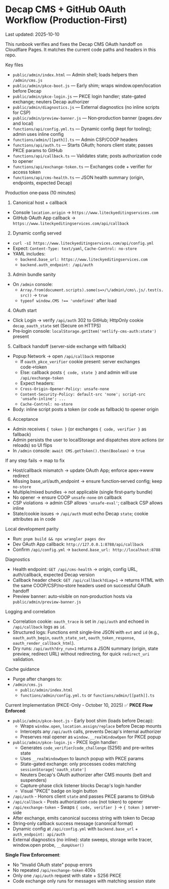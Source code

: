 # Decap CMS + GitHub OAuth Workflow (Production‑First)

Last updated: 2025-10-10

This runbook verifies and fixes the Decap CMS OAuth handoff on Cloudflare Pages. It matches the current code paths and headers in this repo.

Key files
- `public/admin/index.html` — Admin shell; loads helpers then `/admin/cms.js`
- `public/admin/pkce-boot.js` — Early shim; wraps window.open/location before Decap
- `public/admin/pkce-login.js` — PKCE login handler; state-gated exchange; neuters Decap authorizer
- `public/admin/diagnostics.js` — External diagnostics (no inline scripts for CSP)
- `public/admin/preview-banner.js` — Non‑production banner (pages.dev and local)
- `functions/api/config.yml.ts` — Dynamic config (kept for tooling); admin uses inline config
- `functions/admin/[[path]].ts` — Admin CSP/COOP headers
- `functions/api/auth.ts` — Starts OAuth; honors client state; passes PKCE params to GitHub
- `functions/api/callback.ts` — Validates state; posts authorization code to opener
- `functions/api/exchange-token.ts` — Exchanges code + verifier for access token
- `functions/api/cms-health.ts` — JSON health summary (origin, endpoints, expected Decap)

Production one‑pass (10 minutes)
1) Canonical host + callback
- Console `location.origin` → `https://www.liteckyeditingservices.com`
- GitHub OAuth App callback → `https://www.liteckyeditingservices.com/api/callback`

2) Dynamic config served
- `curl -sI https://www.liteckyeditingservices.com/api/config.yml`
- Expect: `Content-Type: text/yaml`, `Cache-Control: no-store`
- YAML includes:
  - `backend.base_url: https://www.liteckyeditingservices.com`
  - `backend.auth_endpoint: /api/auth`

3) Admin bundle sanity
- On `/admin` console:
  - `Array.from(document.scripts).some(s=>/\/admin\/cms\.js/.test(s.src))` → `true`
  - `typeof window.CMS !== 'undefined'` after load

4) OAuth start
- Click Login → verify `/api/auth` 302 to GitHub; HttpOnly cookie `decap_oauth_state` set (Secure on HTTPS)
- Pre‑login console: `localStorage.getItem('netlify-cms-auth:state')` present

5) Callback handoff (server-side exchange with fallback)
- Popup Network → open `/api/callback` response
  - If `oauth_pkce_verifier` cookie present: server exchanges code→token
  - Else: callback posts `{ code, state }` and admin will use `/api/exchange-token`
  - Expect headers:
  - `Cross-Origin-Opener-Policy: unsafe-none`
  - `Content-Security-Policy: default-src 'none'; script-src 'unsafe-inline'; ...`
  - `Cache-Control: no-store`
- Body: inline script posts a token (or code as fallback) to opener origin

6) Acceptance
- Admin receives `{ token }` (or exchanges `{ code, verifier }` as fallback)
- Admin persists the user to localStorage and dispatches store actions (or reloads) so UI flips
- In `/admin` console: `await CMS.getToken().then(Boolean)` → `true`

If any step fails → map to fix
- Host/callback mismatch → update OAuth App; enforce apex→www redirect
- Missing base_url/auth_endpoint → ensure function‑served config; keep `no-store`
- Multiple/mixed bundles → not applicable (single first‑party bundle)
- No opener → ensure COOP `unsafe-none` on callback
- CSP violations → admin CSP allows `'unsafe-eval'`; callback CSP allows inline
- State/cookie issues → `/api/auth` must echo Decap `state`; cookie attributes as in code

Local development parity
- Run: `pnpm build && npx wrangler pages dev`
- Dev OAuth App callback: `http://127.0.0.1:8788/api/callback`
- Confirm `/api/config.yml` → `backend.base_url: http://localhost:8788`

Diagnostics
- Health endpoint: `GET /api/cms-health` → origin, config URL, auth/callback, expected Decap version
- Callback header check: `GET /api/callback?diag=1` → returns HTML with the same COOP/CSP/no‑store headers used on successful OAuth handoff
- Preview banner: auto‑visible on non‑production hosts via `public/admin/preview-banner.js`

Logging and correlation
- Correlation cookie: `oauth_trace` is set in `/api/auth` and echoed in `/api/callback` logs as `id`.
- Structured logs: Functions emit single‑line JSON with `evt` and `id` (e.g., `oauth_auth_begin`, `oauth_state_set`, `oauth_token_response`, `oauth_render_callback_html`).
- Dry runs: `/api/auth?dry_run=1` returns a JSON summary (origin, state preview, redirect URL) without redirecting, for quick `redirect_uri` validation.

Cache guidance
- Purge after changes to:
- `/admin/cms.js`
  - `public/admin/index.html`
  - `functions/admin/config.yml.ts` or `functions/admin/[[path]].ts`

Current Implementation (PKCE-Only - October 10, 2025)
✅ **PKCE Flow Enforced**:
- `public/admin/pkce-boot.js` - Early boot shim (loads before Decap):
  - Wraps `window.open`, `location.assign/replace` before Decap mounts
  - Intercepts any `/api/auth` calls, prevents Decap's internal authorizer
  - Preserves real opener as `window.__realWindowOpen` for PKCE popup
- `public/admin/pkce-login.js` - PKCE login handler:
  - Generates `code_verifier`/`code_challenge` (S256) and pre-writes state
  - Uses `__realWindowOpen` to launch popup with PKCE params
  - State-gated exchange: only processes codes matching `sessionStorage['oauth_state']`
  - Neuters Decap's OAuth authorizer after CMS mounts (belt and suspenders)
  - Capture-phase click listener blocks Decap's login handler
  - Visual "PKCE" badge on login button
- `/api/auth` - Honors client `state` and passes PKCE params to GitHub
- `/api/callback` - Posts authorization `code` (not token) to opener
- `/api/exchange-token` - Swaps `{ code, verifier }` → `{ token }` server-side
- After exchange, emits canonical success string with token to Decap
- String‑only callback success message (canonical format)
- Dynamic config at `/api/config.yml` with `backend.base_url` + `auth_endpoint: api/auth`
- External diagnostics (no inline): state sweeps, storage write tracer, window.open probe, `__dumpUser()`

**Single Flow Enforcement**:
- No "Invalid OAuth state" popup errors
- No repeated `/api/exchange-token` 400s
- Only one `/api/auth` request with state + S256 PKCE
- Code exchange only runs for messages with matching session state
